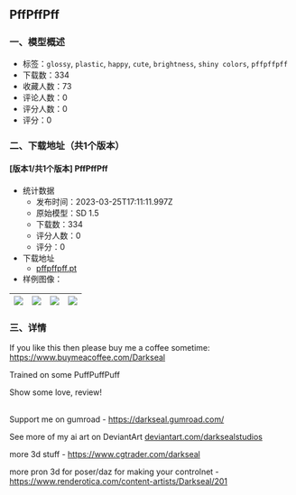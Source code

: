 ## PffPffPff
### 一、模型概述

- 标签：`glossy`, `plastic`, `happy`, `cute`, `brightness`, `shiny colors`, `pffpffpff`
- 下载数：334
- 收藏人数：73
- 评论人数：0
- 评分人数：0
- 评分：0

### 二、下载地址（共1个版本）

#### [版本1/共1个版本] PffPffPff

- 统计数据
  - 发布时间：2023-03-25T17:11:11.997Z
  - 原始模型：SD 1.5
  - 下载数：334
  - 评分人数：0
  - 评分：0
- 下载地址
  - [pffpffpff.pt](https://civitai.com/api/download/models/27464)
- 样例图像：

| <img src="https://image.civitai.com/xG1nkqKTMzGDvpLrqFT7WA/3ec3b3cf-299b-4823-c6b7-aa436ea02600/width=450/302315.jpeg" /> | <img src="https://image.civitai.com/xG1nkqKTMzGDvpLrqFT7WA/37c51837-f8ea-4177-87d6-0cf4f689a600/width=450/302334.jpeg" /> | <img src="https://image.civitai.com/xG1nkqKTMzGDvpLrqFT7WA/999d8cb3-a15b-4b04-8fec-d8deeea27d00/width=450/302333.jpeg" /> | <img src="https://image.civitai.com/xG1nkqKTMzGDvpLrqFT7WA/9b79ca0a-d988-47f0-73fc-212e88132800/width=450/302332.jpeg" /> |
| ---- | ---- | ---- | ---- |


### 三、详情
<p>If you like this then please buy me a coffee sometime: <a target="_blank" rel="ugc" href="https://www.buymeacoffee.com/Darkseal">https://www.buymeacoffee.com/Darkseal</a></p><p>Trained on some PuffPuffPuff </p><p>Show some love, review!</p><p><br />Support me on gumroad - <a target="_blank" rel="ugc" href="https://darkseal.gumroad.com/">https://darkseal.gumroad.com/</a></p><p>See more of my ai art on DeviantArt <a target="_blank" rel="ugc" href="http://deviantart.com/darksealstudios">deviantart.com/darksealstudios</a></p><p>more 3d stuff - <a target="_blank" rel="ugc" href="https://www.cgtrader.com/darkseal">https://www.cgtrader.com/darkseal</a></p><p>more pron 3d for poser/daz for making your controlnet - <a target="_blank" rel="ugc" href="https://www.renderotica.com/content-artists/Darkseal/201">https://www.renderotica.com/content-artists/Darkseal/201</a></p>